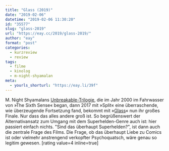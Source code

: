 ```yaml
---
title: "Glass (2019)"
date: "2019-02-06"
datetime: "2019-02-06 11:30:20"
id: "35577"
slug: "glass-2019"
url: "https://eay.cc/2019/glass-2019/"
author: "eay"
format: "post"
categories:
  - kurzreview
  - review
tags:
  - filme
  - kinolog
  - m-night-shyamalan
meta:
  - yourls_shorturl: "https://eay.li/39f"
---
```


M. Night Shyamalans [Unbreakable-Trilogie](https://en.wikipedia.org/wiki/Unbreakable_(film_series)), die im Jahr 2000 im Fahrwasser von »The Sixth Sense« began, dann 2017 mit »Split« eine überraschende, wie überzeugende Fortsetzung fand, bekommt mit »[Glass](https://www.imdb.com/title/tt6823368/)« nun ihr großes Finale. Nur dass das alles andere groß ist. So begrüßenswert der Alternativansatz zum Umgang mit dem Superhelden-Genre auch ist: hier passiert einfach nichts. "Sind das überhaupt Superhelden?", ist dann auch die zentrale Frage des Films. Die Frage, ob das überhaupt Liebe zu Comics ist oder vielmehr anstrengend verkopfter Psychoquatsch, wäre genau so legitim gewesen. \[rating value=4 inline=true\]
